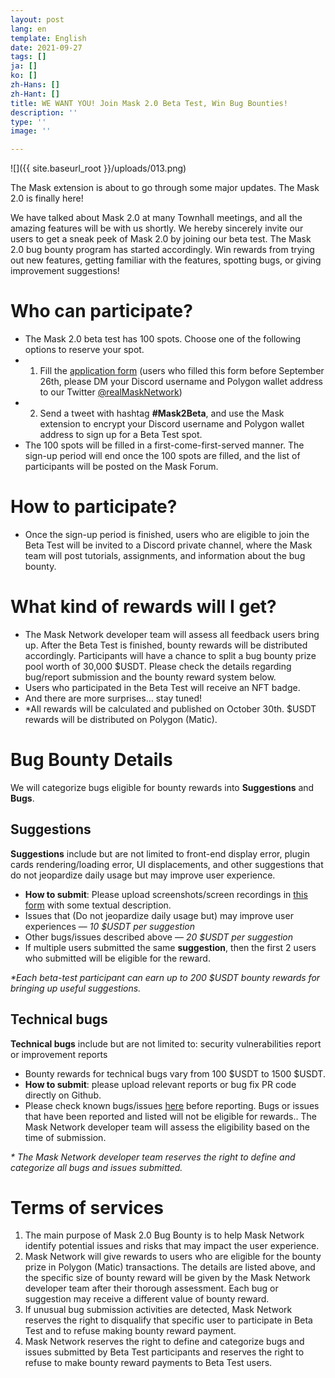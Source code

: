 ```yaml
---
layout: post
lang: en
template: English
date: 2021-09-27
tags: []
ja: []
ko: []
zh-Hans: []
zh-Hant: []
title: WE WANT YOU! Join Mask 2.0 Beta Test, Win Bug Bounties!
description: ''
type: ''
image: ''

---
```

![]({{ site.baseurl_root }}/uploads/013.png)

The Mask extension is about to go through some major updates. The Mask 2.0 is finally here!

We have talked about Mask 2.0 at many Townhall meetings, and all the amazing features will be with us shortly. We hereby sincerely invite our users to get a sneak peek of Mask 2.0 by joining our beta test. The Mask 2.0 bug bounty program has started accordingly. Win rewards from trying out new features, getting familiar with the features, spotting bugs, or giving improvement suggestions!

# **Who can participate?**

* The Mask 2.0 beta test has 100 spots. Choose one of the following options to reserve your spot.
* 1. Fill the [application form](https://forms.gle/udpUcYjJhypYdWcG8) (users who filled this form before September 26th, please DM your Discord username and Polygon wallet address to our Twitter [@realMaskNetwork](https://twitter.com/realMaskNetwork))
* 2. Send a tweet with hashtag **#Mask2Beta**, and use the Mask extension to encrypt your Discord username and Polygon wallet address to sign up for a Beta Test spot.
* The 100 spots will be filled in a first-come-first-served manner. The sign-up period will end once the 100 spots are filled, and the list of participants will be posted on the Mask Forum.

# **How to participate?**

* Once the sign-up period is finished, users who are eligible to join the Beta Test will be invited to a Discord private channel, where the Mask team will post tutorials, assignments, and information about the bug bounty.

# **What kind of rewards will I get?**

* The Mask Network developer team will assess all feedback users bring up. After the Beta Test is finished, bounty rewards will be distributed accordingly. Participants will have a chance to split a bug bounty prize pool worth of 30,000 $USDT. Please check the details regarding bug/report submission and the bounty reward system below.
* Users who participated in the Beta Test will receive an NFT badge.
* And there are more surprises… stay tuned!
* *All rewards will be calculated and published on October 30th. $USDT rewards will be distributed on Polygon (Matic).

# **Bug Bounty Details**

We will categorize bugs eligible for bounty rewards into **Suggestions** and **Bugs**.

## Suggestions

**Suggestions** include but are not limited to front-end display error, plugin cards rendering/loading error, UI displacements, and other suggestions that do not jeopardize daily usage but may improve user experience.

* **How to submit**: Please upload screenshots/screen recordings in [this form](https://forms.gle/khzACsWHvA3oZewT8) with some textual description.
* Issues that (Do not jeopardize daily usage but) may improve user experiences — _10 $USDT per suggestion_
* Other bugs/issues described above — _20 $USDT per suggestion_
* If multiple users submitted the same **suggestion**, then the first 2 users who submitted will be eligible for the reward.

_*Each beta-test participant can earn up to 200 $USDT bounty rewards for bringing up useful suggestions._

## Technical bugs

**Technical bugs** include but are not limited to: security vulnerabilities report or improvement reports

* Bounty rewards for technical bugs vary from 100 $USDT to 1500 $USDT.
* **How to submit**: please upload relevant reports or bug fix PR code directly on Github.
* Please check known bugs/issues [here](https://github.com/DimensionDev/Maskbook/issues/4474) before reporting. Bugs or issues that have been reported and listed will not be eligible for rewards.. The Mask Network developer team will assess the eligibility based on the time of submission.

_* The Mask Network developer team reserves the right to define and categorize all bugs and issues submitted._

# **Terms of services**

1. The main purpose of Mask 2.0 Bug Bounty is to help Mask Network identify potential issues and risks that may impact the user experience.
2. Mask Network will give rewards to users who are eligible for the bounty prize in Polygon (Matic) transactions. The details are listed above, and the specific size of bounty reward will be given by the Mask Network developer team after their thorough assessment. Each bug or suggestion may receive a different value of bounty reward.
3. If unusual bug submission activities are detected, Mask Network reserves the right to disqualify that specific user to participate in Beta Test and to refuse making bounty reward payment.
4. Mask Network reserves the right to define and categorize bugs and issues submitted by Beta Test participants and reserves the right to refuse to make bounty reward payments to Beta Test users.